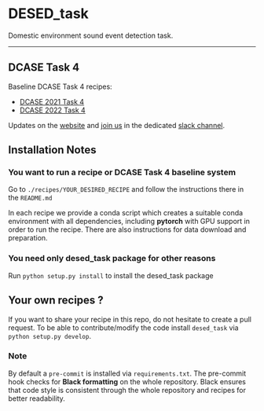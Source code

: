 # DESED_task
Domestic environment sound event detection task.

---

## DCASE Task 4
Baseline DCASE Task 4 recipes: 
- [DCASE 2021 Task 4](./recipes/dcase2021_task4_baseline)
- [DCASE 2022 Task 4](./recipes/dcase2022_task4_baseline)

Updates on the [website][dcase_website] and [join us][invite_dcase_slack] in the dedicated
[slack channel][slack_channel].


[dcase_website]: https://dcase.community
[desed]: https://github.com/turpaultn/DESED
[fuss_git]: https://github.com/google-research/sound-separation/tree/master/datasets/fuss
[fsd50k]: https://zenodo.org/record/4060432
[invite_dcase_slack]: https://join.slack.com/t/dcase/shared_invite/zt-mzxct5n9-ZltMPjtAxQTSt3a6LFIVPA
[slack_channel]: https://dcase.slack.com/archives/C01NR59KAS3

## Installation Notes

### You want to run a recipe or DCASE Task 4 baseline system

Go to `./recipes/YOUR_DESIRED_RECIPE` and follow the instructions there in the `README.md`

In each recipe we provide a conda script which creates a suitable conda environment with all dependencies, including 
**pytorch** with GPU support in order to run the recipe. There are also instructions for data download and preparation. 


### You need only desed_task package for other reasons
Run `python setup.py install` to install the desed_task package 


## Your own recipes ?
If you want to share your recipe in this repo, do not hesitate to create a pull request.
To be able to contribute/modify the code install `desed_task` via `python setup.py develop`.


### Note

By default a `pre-commit` is installed via `requirements.txt`. 
The pre-commit hook checks for **Black formatting** on the whole repository. 
Black ensures that code style is consistent through the whole repository and recipes for better readability. 


